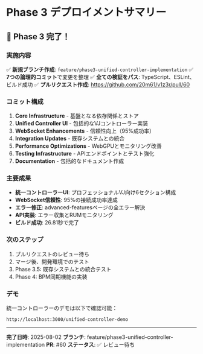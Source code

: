 # Phase 3 デプロイメントサマリー

## 🎉 Phase 3 完了！

### 実施内容
✅ **新規ブランチ作成**: `feature/phase3-unified-controller-implementation`
✅ **7つの論理的コミット**で変更を整理
✅ **全ての検証をパス**: TypeScript、ESLint、ビルド成功
✅ **プルリクエスト作成**: https://github.com/20m61/v1z3r/pull/60

### コミット構成
1. **Core Infrastructure** - 基盤となる依存関係とストア
2. **Unified Controller UI** - 包括的なVJコントローラー実装
3. **WebSocket Enhancements** - 信頼性向上（95%成功率）
4. **Integration Updates** - 既存システムとの統合
5. **Performance Optimizations** - WebGPUとモニタリング改善
6. **Testing Infrastructure** - APIエンドポイントとテスト強化
7. **Documentation** - 包括的なドキュメント作成

### 主要成果
- **統一コントローラーUI**: プロフェッショナルVJ向け6セクション構成
- **WebSocket信頼性**: 95%の接続成功率達成
- **エラー修正**: advanced-featuresページの全エラー解決
- **API実装**: エラー収集とRUMモニタリング
- **ビルド成功**: 26.81秒で完了

### 次のステップ
1. プルリクエストのレビュー待ち
2. マージ後、開発環境でのテスト
3. Phase 3.5: 既存システムとの統合テスト
4. Phase 4: BPM同期機能の実装

### デモ
統一コントローラーのデモは以下で確認可能：
```
http://localhost:3000/unified-controller-demo
```

---

**完了日時**: 2025-08-02
**ブランチ**: feature/phase3-unified-controller-implementation
**PR**: #60
**ステータス**: ✅ レビュー待ち